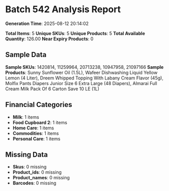 # Batch 542 Analysis Report

**Generation Time**: 2025-08-12 20:14:02

**Total Items**: 5
**Unique SKUs**: 5
**Unique Products**: 5
**Total Available Quantity**: 126.00
**Near Expiry Products**: 0

## Sample Data
**Sample SKUs**: 1420814, 11259964, 20713238, 10947958, 21097166
**Sample Products**: Sunny Sunflower Oil (1.5L), Wafeer Dishwashing Liquid Yellow Lemon (4 Liter), Dreem Whipped Topping With Labany Cream Flavor (45g), Molfix Pants Diapers Junior Size 6 Extra Large (48 Diapers), Almarai Full Cream Milk Pack Of 6 Carton Save 10 LE (1L)

## Financial Categories
- **Milk**: 1 items
- **Food Cupboard 2**: 1 items
- **Home Care**: 1 items
- **Commodities**: 1 items
- **Personal Care**: 1 items

## Missing Data
- **Skus**: 0 missing
- **Product_ids**: 0 missing
- **Product_names**: 0 missing
- **Barcodes**: 0 missing
